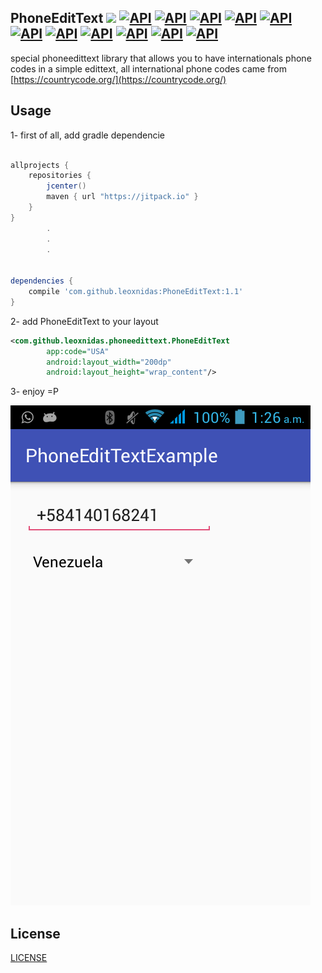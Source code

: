PhoneEditText [![](https://jitpack.io/v/leoxnidas/PhoneEditText.svg)](https://jitpack.io/#leoxnidas/PhoneEditText) [![API](https://img.shields.io/badge/API-15%2B-blue.svg?style=flat)](https://android-arsenal.com/api?level=15) [![API](https://img.shields.io/badge/API-16%2B-blue.svg?style=flat)](https://android-arsenal.com/api?level=16) [![API](https://img.shields.io/badge/API-17%2B-blue.svg?style=flat)](https://android-arsenal.com/api?level=17) [![API](https://img.shields.io/badge/API-18%2B-blue.svg?style=flat)](https://android-arsenal.com/api?level=18) [![API](https://img.shields.io/badge/API-19%2B-blue.svg?style=flat)](https://android-arsenal.com/api?level=19) [![API](https://img.shields.io/badge/API-20%2B-blue.svg?style=flat)](https://android-arsenal.com/api?level=20) [![API](https://img.shields.io/badge/API-21%2B-blue.svg?style=flat)](https://android-arsenal.com/api?level=21) [![API](https://img.shields.io/badge/API-22%2B-blue.svg?style=flat)](https://android-arsenal.com/api?level=22) [![API](https://img.shields.io/badge/API-23%2B-blue.svg?style=flat)](https://android-arsenal.com/api?level=23) [![API](https://img.shields.io/badge/API-24%2B-blue.svg?style=flat)](https://android-arsenal.com/api?level=24) [![API](https://img.shields.io/badge/API-25%2B-blue.svg?style=flat)](https://android-arsenal.com/api?level=25)
-------------
special phoneedittext library that allows you to have internationals phone codes in a simple edittext, all international phone codes came from [https://countrycode.org/](https://countrycode.org/)


Usage
-----
1- first of all, add gradle dependencie
```gradle

allprojects {
    repositories {
        jcenter()
        maven { url "https://jitpack.io" }
    }
}
        .
        .
        .


dependencies {
    compile 'com.github.leoxnidas:PhoneEditText:1.1'
}
```

2- add PhoneEditText to your layout
```xml
<com.github.leoxnidas.phoneedittext.PhoneEditText
        app:code="USA"
        android:layout_width="200dp"
        android:layout_height="wrap_content"/>
```

3- enjoy =P

![image](./img/phone.png)


License
--------
[LICENSE](./LICENSE.md)
